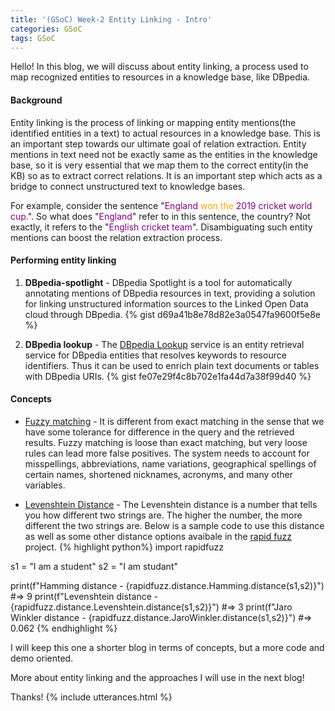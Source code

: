 ```yaml
---
title: '(GSoC) Week-2 Entity Linking - Intro'
categories: GSoC
tags: GSoC
---
```


Hello! In this blog, we will discuss about entity linking, a process used to map recognized entities to resources in a knowledge base, like DBpedia.

#### **Background**
Entity linking is the process of linking or mapping entity mentions(the identified entities in a text) to actual resources in a knowledge base. This is an important step towards our ultimate goal of relation extraction. Entity mentions in text need not be exactly same as the entities in the knowledge base, so it is very essential that we map them to the correct entity(in the KB) so as to extract correct relations. It is an important step which acts as a bridge to connect unstructured text to knowledge bases.

For example, consider the sentence "<span style="color:purple">England</span> <span style="color:orange">won the </span><span style="color:purple">2019 cricket world cup.</span>". So what does "<span style="color:purple">England</span>" refer to in this sentence, the country? Not exactly, it refers to the "<span style="color:purple">English cricket team</span>". Disambiguating such entity mentions can boost the relation extraction process. 

#### **Performing entity linking**

1. **DBpedia-spotlight** - DBpedia Spotlight is a tool for automatically annotating mentions of DBpedia resources in text, providing a solution for linking unstructured information sources to the Linked Open Data cloud through DBpedia.
{% gist d69a41b8e78d82e3a0547fa9600f5e8e %}

2. **DBpedia lookup** - The [DBpedia Lookup](https://github.com/dbpedia/dbpedia-lookup) service is an entity retrieval service for DBpedia entities that resolves keywords to resource identifiers. Thus it can be used to enrich plain text documents or tables with DBpedia URIs.
{% gist fe07e29f4c8b702e1fa44d7a38f99d40 %}

#### **Concepts**

- <u>Fuzzy matching</u> - It is different from exact matching in the sense that we have some tolerance for difference in the query and the retrieved results. Fuzzy matching is loose than exact matching, but very loose rules can lead more false positives. The system needs to account for misspellings, abbreviations, name variations, geographical spellings of certain names, shortened nicknames, acronyms, and many other variables.

- <u>Levenshtein Distance</u> - The Levenshtein distance is a number that tells you how different two strings are. The higher the number, the more different the two strings are. Below is a sample code to use this distance as well as some other distance options avaibale in the [rapid fuzz](https://github.com/maxbachmann/RapidFuzz) project.
{% highlight python%}
import rapidfuzz

s1 = "I am a student"
s2 = "I am studant"

print(f"Hamming distance - {rapidfuzz.distance.Hamming.distance(s1,s2)}") 
#=> 9
print(f"Levenshtein distance - {rapidfuzz.distance.Levenshtein.distance(s1,s2)}")
#=> 3
print(f"Jaro Winkler distance - {rapidfuzz.distance.JaroWinkler.distance(s1,s2)}")
#=>  0.062
{% endhighlight %}

I will keep this one a shorter blog in terms of concepts, but a more code and demo oriented. 

More about entity linking and the approaches I will use in the next blog!

Thanks!
{% include utterances.html %}